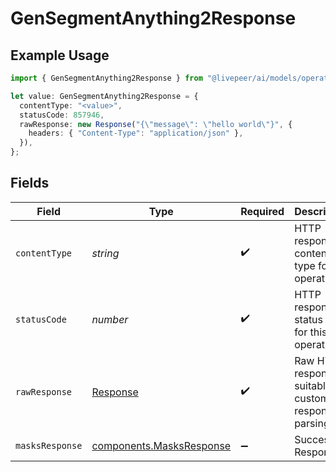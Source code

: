 # GenSegmentAnything2Response

## Example Usage

```typescript
import { GenSegmentAnything2Response } from "@livepeer/ai/models/operations";

let value: GenSegmentAnything2Response = {
  contentType: "<value>",
  statusCode: 857946,
  rawResponse: new Response("{\"message\": \"hello world\"}", {
    headers: { "Content-Type": "application/json" },
  }),
};
```

## Fields

| Field                                                                 | Type                                                                  | Required                                                              | Description                                                           |
| --------------------------------------------------------------------- | --------------------------------------------------------------------- | --------------------------------------------------------------------- | --------------------------------------------------------------------- |
| `contentType`                                                         | *string*                                                              | :heavy_check_mark:                                                    | HTTP response content type for this operation                         |
| `statusCode`                                                          | *number*                                                              | :heavy_check_mark:                                                    | HTTP response status code for this operation                          |
| `rawResponse`                                                         | [Response](https://developer.mozilla.org/en-US/docs/Web/API/Response) | :heavy_check_mark:                                                    | Raw HTTP response; suitable for custom response parsing               |
| `masksResponse`                                                       | [components.MasksResponse](../../models/components/masksresponse.md)  | :heavy_minus_sign:                                                    | Successful Response                                                   |